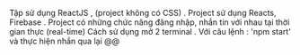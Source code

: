 Tập sử dụng ReactJS , (project không có CSS) .
Project sử dụng Reacts, Firebase .
Project có những chức năng đăng nhập, nhắn tin với nhau tại thời gian thực (real-time)
Cách sử dụng mở 2 terminal . Với câu lệnh : 'npm start' và thực hiện nhắn qua lại @@
